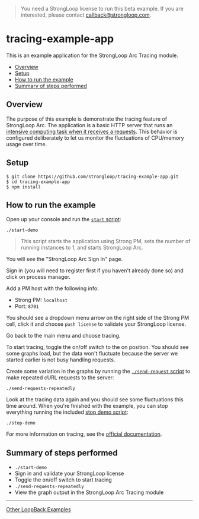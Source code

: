 > You need a StrongLoop license to run this beta example. If you are
interested, please contact callback@strongloop.com.

# tracing-example-app

This is an example application for the StrongLoop Arc Tracing module.

- [Overview](#overview)
- [Setup](#setup)
- [How to run the example](#how-to-run-the-example)
- [Summary of steps performed](#summary-of-steps-performed)

## Overview

The purpose of this example is demonstrate the tracing feature of StrongLoop
Arc. The application is a basic HTTP server that runs an [intensive computing
task when it receives a requests](index.js#L10-L17). This behavior is configured
deliberately to let us monitor the fluctuations of CPU/memory usage over time.

## Setup

```
$ git clone https://github.com/strongloop/tracing-example-app.git
$ cd tracing-example-app
$ npm install
```

## How to run the example

Open up your console and run the [`start` script](start-demo):

```
./start-demo
```

> This script starts the application using Strong PM, sets the number of running
instances to 1, and starts StrongLoop Arc.

You will see the "StrongLoop Arc Sign In" page.

Sign in (you will need to register first if you haven't already done so) and
click on process manager.

Add a PM host with the following info:

- Strong PM: `localhost`
- Port: `8701`

You should see a dropdown menu arrow on the right side of the Strong PM cell,
click it and choose `push license` to validate your StrongLoop license.

Go back to the main menu and choose tracing.

To start tracing, toggle the on/off switch to the on position. You should see
some graphs load, but the data won't fluctuate because the server we started
earlier is not busy handling requests.

Create some variation in the graphs by running the [`./send-request` script](send-request)
to make repeated cURL requests to the server:

```
./send-requests-repeatedly
```

Look at the tracing data again and you should see some fluctuations this time
around. When you're finished with the example, you can stop everything running
the included [stop demo script](stop-demo):

```
./stop-demo
```

For more information on tracing, see the [official documentation](http://docs.strongloop.com/display/SLC/Tracing).

## Summary of steps performed

- `./start-demo`
- Sign in and validate your StrongLoop license
- Toggle the on/off switch to start tracing
- `./send-requests-repeatedly`
- View the graph output in the StrongLoop Arc Tracing module

---

[Other LoopBack Examples](https://github.com/strongloop/loopback-example)
